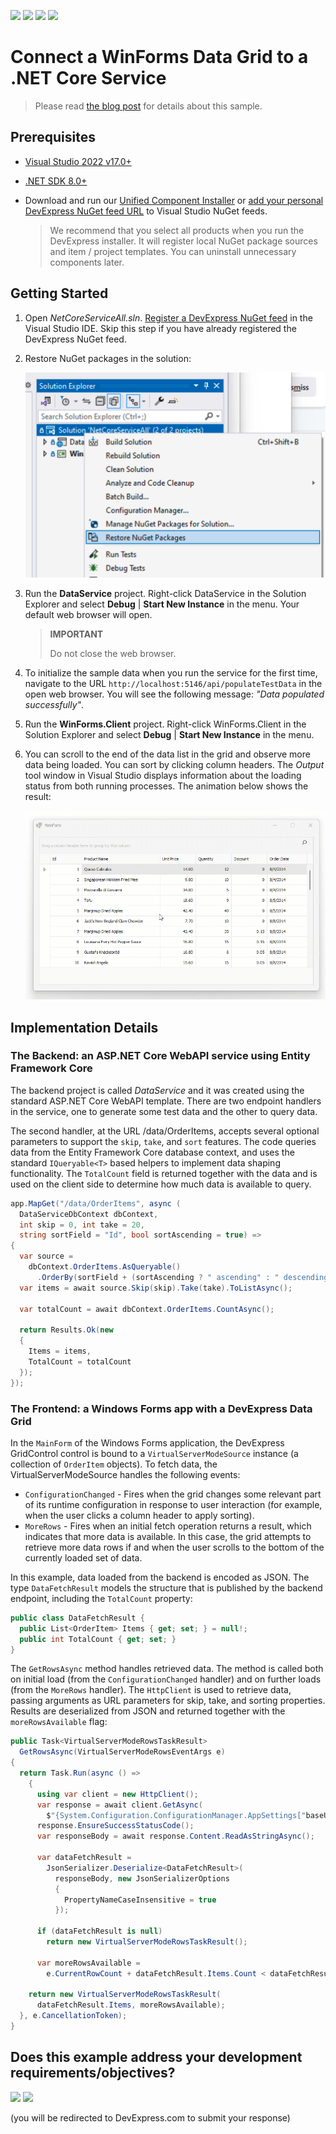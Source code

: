 <!-- default badges list -->
![](https://img.shields.io/endpoint?url=https://codecentral.devexpress.com/api/v1/VersionRange/846159343/24.1.3%2B)
[![](https://img.shields.io/badge/Open_in_DevExpress_Support_Center-FF7200?style=flat-square&logo=DevExpress&logoColor=white)](https://supportcenter.devexpress.com/ticket/details/T1249843)
[![](https://img.shields.io/badge/📖_How_to_use_DevExpress_Examples-e9f6fc?style=flat-square)](https://docs.devexpress.com/GeneralInformation/403183)
[![](https://img.shields.io/badge/💬_Leave_Feedback-feecdd?style=flat-square)](#does-this-example-address-your-development-requirementsobjectives)
<!-- default badges end -->
# Connect a WinForms Data Grid to a .NET Core Service

> Please read [the blog post](https://community.devexpress.com/blogs/news/archive/2024/08/21/connect-a-winforms-data-grid-to-a-net-core-service.aspx) for details about this sample.

## Prerequisites

* [Visual Studio 2022 v17.0+](https://visualstudio.microsoft.com/vs/)
* [.NET SDK 8.0+](https://dotnet.microsoft.com/en-us/download/dotnet)
* Download and run our [Unified Component Installer](https://www.devexpress.com/products/try/) or [add your personal DevExpress NuGet feed URL](https://docs.devexpress.com/GeneralInformation/116042/installation/install-devexpress-controls-using-nuget-packages/obtain-your-nuget-feed-url) to Visual Studio NuGet feeds.
    
    > We recommend that you select all products when you run the DevExpress installer. It will register local NuGet package sources and item / project templates. You can uninstall unnecessary components later.


## Getting Started

1.	Open *NetCoreServiceAll.sln*. [Register a DevExpress NuGet feed](https://docs.devexpress.com/GeneralInformation/116698/nuget/setup-visual-studios-nuget-package-manager) in the Visual Studio IDE. Skip this step if you have already registered the DevExpress NuGet feed.
2.	Restore NuGet packages in the solution:

    ![Restore NuGet Packages in the Solution](restore-nuget-packages.png)
3.	Run the **DataService** project. Right-click DataService in the Solution Explorer and select **Debug** | **Start New Instance** in the menu. Your default web browser will open. 
    
    > **IMPORTANT**
    > 
    > Do not close the web browser.
4.  To initialize the sample data when you run the service for the first time, navigate to the URL `http://localhost:5146/api/populateTestData` in the open web browser. You will see the following message: *"Data populated successfully"*.
5.  Run the **WinForms.Client** project. Right-click WinForms.Client in the Solution Explorer and select **Debug** | **Start New Instance** in the menu.
6.  You can scroll to the end of the data list in the grid and observe more data being loaded. You can sort by clicking column headers. The *Output* tool window in Visual Studio displays information about the loading status from both running processes. The animation below shows the result:
    
    ![WinForms Client](winforms-client.gif)

## Implementation Details

### The Backend: an ASP.NET Core WebAPI service using Entity Framework Core

The backend project is called *DataService* and it was created using the standard ASP.NET Core WebAPI template. There are two endpoint handlers in the service, one to generate some test data and the other to query data.

The second handler, at the URL /data/OrderItems, accepts several optional parameters to support the `skip`, `take`, and `sort` features. The code queries data from the Entity Framework Core database context, and uses the standard `IQueryable<T>` based helpers to implement data shaping functionality. The `TotalCount` field is returned together with the data and is used on the client side to determine how much data is available to query.

```csharp
app.MapGet("/data/OrderItems", async (
  DataServiceDbContext dbContext,
  int skip = 0, int take = 20,
  string sortField = "Id", bool sortAscending = true) =>
{
  var source =
    dbContext.OrderItems.AsQueryable()
      .OrderBy(sortField + (sortAscending ? " ascending" : " descending"));
  var items = await source.Skip(skip).Take(take).ToListAsync();

  var totalCount = await dbContext.OrderItems.CountAsync();

  return Results.Ok(new
  {
    Items = items,
    TotalCount = totalCount
  });
});
```

### The Frontend: a Windows Forms app with a DevExpress Data Grid

In the `MainForm` of the Windows Forms application, the DevExpress GridControl control is bound to a `VirtualServerModeSource` instance (a collection of `OrderItem` objects). To fetch data, the VirtualServerModeSource handles the following events:

* `ConfigurationChanged` - Fires when the grid changes some relevant part of its runtime configuration in response to user interaction (for example, when the user clicks a column header to apply sorting).
* `MoreRows` - Fires when an initial fetch operation returns a result, which indicates that more data is available. In this case, the grid attempts to retrieve more data rows if and when the user scrolls to the bottom of the currently loaded set of data.

In this example, data loaded from the backend is encoded as JSON. The type `DataFetchResult` models the structure that is published by the backend endpoint, including the `TotalCount` property:

```csharp
public class DataFetchResult {
  public List<OrderItem> Items { get; set; } = null!;
  public int TotalCount { get; set; }
}
```

The `GetRowsAsync` method handles retrieved data. The method is called both on initial load (from the `ConfigurationChanged` handler) and on further loads (from the `MoreRows` handler). The `HttpClient` is used to retrieve data, passing arguments as URL parameters for skip, take, and sorting properties. Results are deserialized from JSON and returned together with the `moreRowsAvailable` flag:

```csharp
public Task<VirtualServerModeRowsTaskResult>
  GetRowsAsync(VirtualServerModeRowsEventArgs e)
{
  return Task.Run(async () =>
    {
      using var client = new HttpClient();
      var response = await client.GetAsync(
        $"{System.Configuration.ConfigurationManager.AppSettings["baseUrl"]}/data/OrderItems?skip={e.CurrentRowCount}&take={BatchSize}&sortField={SortField}&sortAscending={SortAscending}");
      response.EnsureSuccessStatusCode();
      var responseBody = await response.Content.ReadAsStringAsync();

      var dataFetchResult =
        JsonSerializer.Deserialize<DataFetchResult>(
          responseBody, new JsonSerializerOptions
          {
            PropertyNameCaseInsensitive = true
          });

      if (dataFetchResult is null)
        return new VirtualServerModeRowsTaskResult();

      var moreRowsAvailable =
        e.CurrentRowCount + dataFetchResult.Items.Count < dataFetchResult.TotalCount;

    return new VirtualServerModeRowsTaskResult(
      dataFetchResult.Items, moreRowsAvailable);
  }, e.CancellationToken);
}
```
<!-- feedback -->
## Does this example address your development requirements/objectives?

[<img src="https://www.devexpress.com/support/examples/i/yes-button.svg"/>](https://www.devexpress.com/support/examples/survey.xml?utm_source=github&utm_campaign=connect-winforms-grid-to-dotnetcore-service&~~~was_helpful=yes) [<img src="https://www.devexpress.com/support/examples/i/no-button.svg"/>](https://www.devexpress.com/support/examples/survey.xml?utm_source=github&utm_campaign=connect-winforms-grid-to-dotnetcore-service&~~~was_helpful=no)

(you will be redirected to DevExpress.com to submit your response)
<!-- feedback end -->
